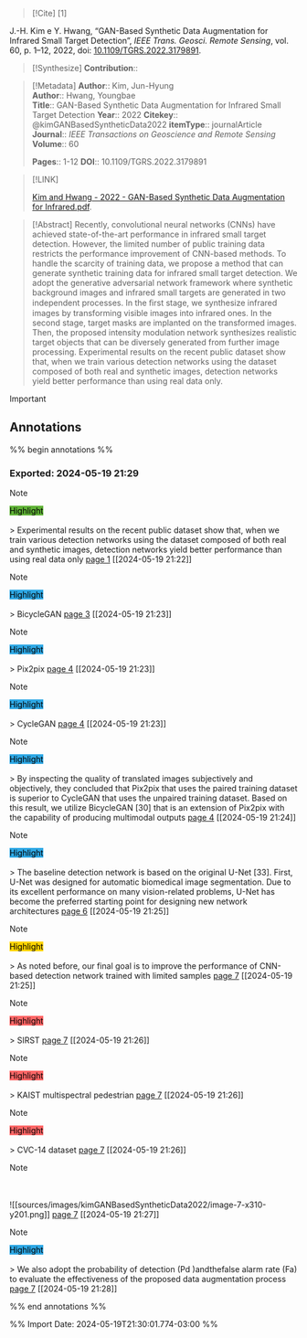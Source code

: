 >[!Cite] [1]

J.-H. Kim e Y. Hwang, “GAN-Based Synthetic Data Augmentation for Infrared Small Target Detection”, _IEEE Trans. Geosci. Remote Sensing_, vol. 60, p. 1–12, 2022, doi: [10.1109/TGRS.2022.3179891](https://doi.org/10.1109/TGRS.2022.3179891).

>[!Synthesize]
>**Contribution**::

>[!Metadata]
> **Author**:: Kim, Jun-Hyung</br> **Author**:: Hwang, Youngbae</br>
>**Title**:: GAN-Based Synthetic Data Augmentation for Infrared Small Target Detection
>**Year**:: 2022
>**Citekey**:: @kimGANBasedSyntheticData2022
>**itemType**:: journalArticle
>**Journal**:: *IEEE Transactions on Geoscience and Remote Sensing*
>**Volume**:: 60
>
>
>
>
> **Pages**:: 1-12
>**DOI**:: 10.1109/TGRS.2022.3179891
>

>[!LINK]
>
>[Kim and Hwang - 2022 - GAN-Based Synthetic Data Augmentation for Infrared.pdf](file://C:\Users\maila\Zotero\storage\8DTY48IF\Kim%20and%20Hwang%20-%202022%20-%20GAN-Based%20Synthetic%20Data%20Augmentation%20for%20Infrared.pdf).

>[!Abstract]
Recently, convolutional neural networks (CNNs) have achieved state-of-the-art performance in infrared small target detection. However, the limited number of public training data restricts the performance improvement of CNN-based methods. To handle the scarcity of training data, we propose a method that can generate synthetic training data for infrared small target detection. We adopt the generative adversarial network framework where synthetic background images and infrared small targets are generated in two independent processes. In the ﬁrst stage, we synthesize infrared images by transforming visible images into infrared ones. In the second stage, target masks are implanted on the transformed images. Then, the proposed intensity modulation network synthesizes realistic target objects that can be diversely generated from further image processing. Experimental results on the recent public dataset show that, when we train various detection networks using the dataset composed of both real and synthetic images, detection networks yield better performance than using real data only.

> [!important]
## Annotations

%% begin annotations %%

### Exported: 2024-05-19 21:29
>[!Note]
><mark style="background-color: #5fb236">Highlight</mark></br></br>> Experimental results on the recent public dataset show that, when we train various detection networks using the dataset composed of both real and synthetic images, detection networks yield better performance than using real data only
>[page 1](file://C:\Users\maila\Zotero\storage\8DTY48IF\Kim%20and%20Hwang%20-%202022%20-%20GAN-Based%20Synthetic%20Data%20Augmentation%20for%20Infrared.pdf) [[2024-05-19 21:22]]

>[!Note]
><mark style="background-color: #2ea8e5">Highlight</mark></br></br>> BicycleGAN
>[page 3](file://C:\Users\maila\Zotero\storage\8DTY48IF\Kim%20and%20Hwang%20-%202022%20-%20GAN-Based%20Synthetic%20Data%20Augmentation%20for%20Infrared.pdf) [[2024-05-19 21:23]]

>[!Note]
><mark style="background-color: #2ea8e5">Highlight</mark></br></br>> Pix2pix
>[page 4](file://C:\Users\maila\Zotero\storage\8DTY48IF\Kim%20and%20Hwang%20-%202022%20-%20GAN-Based%20Synthetic%20Data%20Augmentation%20for%20Infrared.pdf) [[2024-05-19 21:23]]

>[!Note]
><mark style="background-color: #2ea8e5">Highlight</mark></br></br>> CycleGAN
>[page 4](file://C:\Users\maila\Zotero\storage\8DTY48IF\Kim%20and%20Hwang%20-%202022%20-%20GAN-Based%20Synthetic%20Data%20Augmentation%20for%20Infrared.pdf) [[2024-05-19 21:23]]

>[!Note]
><mark style="background-color: #2ea8e5">Highlight</mark></br></br>> By inspecting the quality of translated images subjectively and objectively, they concluded that Pix2pix that uses the paired training dataset is superior to CycleGAN that uses the unpaired training dataset. Based on this result, we utilize BicycleGAN [30] that is an extension of Pix2pix with the capability of producing multimodal outputs
>[page 4](file://C:\Users\maila\Zotero\storage\8DTY48IF\Kim%20and%20Hwang%20-%202022%20-%20GAN-Based%20Synthetic%20Data%20Augmentation%20for%20Infrared.pdf) [[2024-05-19 21:24]]

>[!Note]
><mark style="background-color: #2ea8e5">Highlight</mark></br></br>> The baseline detection network is based on the original U-Net [33]. First, U-Net was designed for automatic biomedical image segmentation. Due to its excellent performance on many vision-related problems, U-Net has become the preferred starting point for designing new network architectures
>[page 6](file://C:\Users\maila\Zotero\storage\8DTY48IF\Kim%20and%20Hwang%20-%202022%20-%20GAN-Based%20Synthetic%20Data%20Augmentation%20for%20Infrared.pdf) [[2024-05-19 21:25]]

>[!Note]
><mark style="background-color: #ffd400">Highlight</mark></br></br>> As noted before, our final goal is to improve the performance of CNN-based detection network trained with limited samples
>[page 7](file://C:\Users\maila\Zotero\storage\8DTY48IF\Kim%20and%20Hwang%20-%202022%20-%20GAN-Based%20Synthetic%20Data%20Augmentation%20for%20Infrared.pdf) [[2024-05-19 21:25]]

>[!Note]
><mark style="background-color: #ff6666">Highlight</mark></br></br>> SIRST
>[page 7](file://C:\Users\maila\Zotero\storage\8DTY48IF\Kim%20and%20Hwang%20-%202022%20-%20GAN-Based%20Synthetic%20Data%20Augmentation%20for%20Infrared.pdf) [[2024-05-19 21:26]]

>[!Note]
><mark style="background-color: #ff6666">Highlight</mark></br></br>> KAIST multispectral pedestrian
>[page 7](file://C:\Users\maila\Zotero\storage\8DTY48IF\Kim%20and%20Hwang%20-%202022%20-%20GAN-Based%20Synthetic%20Data%20Augmentation%20for%20Infrared.pdf) [[2024-05-19 21:26]]

>[!Note]
><mark style="background-color: #ff6666">Highlight</mark></br></br>> CVC-14 dataset
>[page 7](file://C:\Users\maila\Zotero\storage\8DTY48IF\Kim%20and%20Hwang%20-%202022%20-%20GAN-Based%20Synthetic%20Data%20Augmentation%20for%20Infrared.pdf) [[2024-05-19 21:26]]

>[!Note]
></br></br>
>![[sources/images/kimGANBasedSyntheticData2022/image-7-x310-y201.png]]
>[page 7](file://C:\Users\maila\Zotero\storage\8DTY48IF\Kim%20and%20Hwang%20-%202022%20-%20GAN-Based%20Synthetic%20Data%20Augmentation%20for%20Infrared.pdf) [[2024-05-19 21:27]]

>[!Note]
><mark style="background-color: #2ea8e5">Highlight</mark></br></br>> We also adopt the probability of detection (Pd )andthefalse alarm rate (Fa) to evaluate the effectiveness of the proposed data augmentation process
>[page 7](file://C:\Users\maila\Zotero\storage\8DTY48IF\Kim%20and%20Hwang%20-%202022%20-%20GAN-Based%20Synthetic%20Data%20Augmentation%20for%20Infrared.pdf) [[2024-05-19 21:28]]

%% end annotations %%

%% Import Date: 2024-05-19T21:30:01.774-03:00 %%
